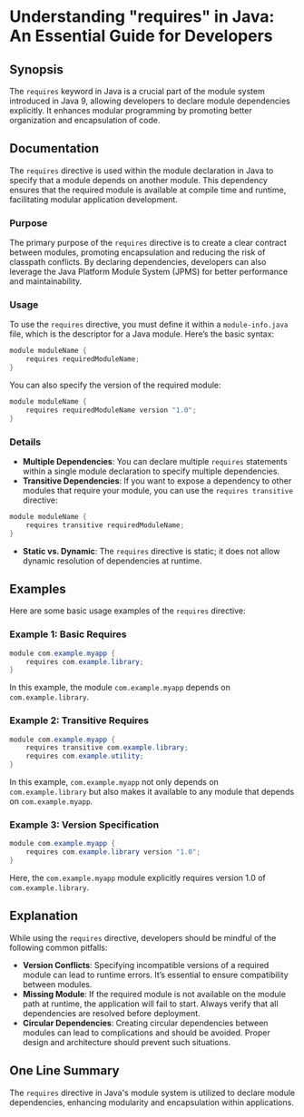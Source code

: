 <!--
Meta Description: # Understanding "requires" in Java: An Essential Guide for Developers ## Synopsis The `requires` keyword in Java is a crucial part of the module syste...
Meta Keywords: module, requires, example, java, com
-->

# Understanding "requires" in Java: An Essential Guide for Developers

## Synopsis
The `requires` keyword in Java is a crucial part of the module system introduced in Java 9, allowing developers to declare module dependencies explicitly. It enhances modular programming by promoting better organization and encapsulation of code.

## Documentation
The `requires` directive is used within the module declaration in Java to specify that a module depends on another module. This dependency ensures that the required module is available at compile time and runtime, facilitating modular application development.

### Purpose
The primary purpose of the `requires` directive is to create a clear contract between modules, promoting encapsulation and reducing the risk of classpath conflicts. By declaring dependencies, developers can also leverage the Java Platform Module System (JPMS) for better performance and maintainability.

### Usage
To use the `requires` directive, you must define it within a `module-info.java` file, which is the descriptor for a Java module. Here’s the basic syntax:

```java
module moduleName {
    requires requiredModuleName;
}
```

You can also specify the version of the required module:

```java
module moduleName {
    requires requiredModuleName version "1.0";
}
```

### Details
- **Multiple Dependencies**: You can declare multiple `requires` statements within a single module declaration to specify multiple dependencies.
- **Transitive Dependencies**: If you want to expose a dependency to other modules that require your module, you can use the `requires transitive` directive:

```java
module moduleName {
    requires transitive requiredModuleName;
}
```

- **Static vs. Dynamic**: The `requires` directive is static; it does not allow dynamic resolution of dependencies at runtime.

## Examples
Here are some basic usage examples of the `requires` directive:

### Example 1: Basic Requires
```java
module com.example.myapp {
    requires com.example.library;
}
```
In this example, the module `com.example.myapp` depends on `com.example.library`.

### Example 2: Transitive Requires
```java
module com.example.myapp {
    requires transitive com.example.library;
    requires com.example.utility;
}
```
In this example, `com.example.myapp` not only depends on `com.example.library` but also makes it available to any module that depends on `com.example.myapp`.

### Example 3: Version Specification
```java
module com.example.myapp {
    requires com.example.library version "1.0";
}
```
Here, the `com.example.myapp` module explicitly requires version 1.0 of `com.example.library`.

## Explanation
While using the `requires` directive, developers should be mindful of the following common pitfalls:

- **Version Conflicts**: Specifying incompatible versions of a required module can lead to runtime errors. It’s essential to ensure compatibility between modules.
- **Missing Module**: If the required module is not available on the module path at runtime, the application will fail to start. Always verify that all dependencies are resolved before deployment.
- **Circular Dependencies**: Creating circular dependencies between modules can lead to complications and should be avoided. Proper design and architecture should prevent such situations.

## One Line Summary
The `requires` directive in Java's module system is utilized to declare module dependencies, enhancing modularity and encapsulation within applications.